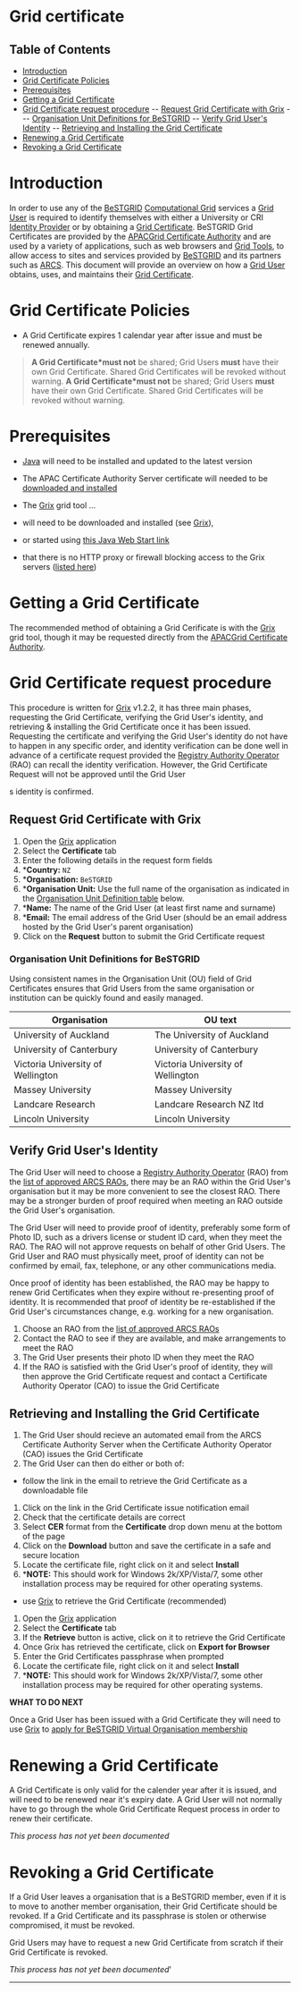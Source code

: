 # Grid certificate


## Table of Contents 
 - [Introduction](#introduction)
- [Grid Certificate Policies](#grid-certificate-policies)
- [Prerequisites](#prerequisites)
- [Getting a Grid Certificate](#getting-a-grid-certificate)
- [Grid Certificate request procedure](#grid-certificate-request-procedure)
-- [Request Grid Certificate with Grix](#request-grid-certificate-with-grix)
--- [Organisation Unit Definitions for BeSTGRID](#organisation-unit-definitions-for-bestgrid)
-- [Verify Grid User's Identity](#verify-grid-user's-identity)
-- [Retrieving and Installing the Grid Certificate](#retrieving-and-installing-the-grid-certificate)
- [Renewing a Grid Certificate](#renewing-a-grid-certificate)
- [Revoking a Grid Certificate](#revoking-a-grid-certificate)
# Introduction

In order to use any of the [BeSTGRID](https://reannz.atlassian.net/wiki/pages/createpage.action?spaceKey=BeSTGRID&title=BeSTGRID&linkCreation=true&fromPageId=3818228570) [Computational Grid](/wiki/spaces/BeSTGRID/pages/3818228944) services a [Grid User](https://reannz.atlassian.net/wiki/pages/createpage.action?spaceKey=BeSTGRID&title=Grid%20User&linkCreation=true&fromPageId=3818228570) is required to identify themselves with either a University or CRI [Identity Provider](https://reannz.atlassian.net/wiki/pages/createpage.action?spaceKey=BeSTGRID&title=Identity%20Provider&linkCreation=true&fromPageId=3818228570) or by obtaining a [Grid Certificate](/wiki/spaces/BeSTGRID/pages/3818228570). BeSTGRID Grid Certificates are provided by the [APACGrid Certificate Authority](https://ca.apac.edu.au/pub) and are used by a variety of applications, such as web browsers and [Grid Tools](/wiki/spaces/BeSTGRID/pages/3818228739), to allow access to sites and services provided by [BeSTGRID](https://reannz.atlassian.net/wiki/pages/createpage.action?spaceKey=BeSTGRID&title=BeSTGRID&linkCreation=true&fromPageId=3818228570) and its partners such as [ARCS](https://reannz.atlassian.net/wiki/pages/createpage.action?spaceKey=BeSTGRID&title=ARCS&linkCreation=true&fromPageId=3818228570). This document will provide an overview on how a [Grid User](https://reannz.atlassian.net/wiki/pages/createpage.action?spaceKey=BeSTGRID&title=Grid%20User&linkCreation=true&fromPageId=3818228570) obtains, uses, and maintains their [Grid Certificate](/wiki/spaces/BeSTGRID/pages/3818228570).

# Grid Certificate Policies

- A Grid Certificate expires 1 calendar year after issue and must be renewed annually.


>  **A Grid Certificate*must not** be shared; Grid Users **must** have their own Grid Certificate. Shared Grid Certificates will be revoked without warning.
>  **A Grid Certificate*must not** be shared; Grid Users **must** have their own Grid Certificate. Shared Grid Certificates will be revoked without warning.

# Prerequisites

- [Java](http://www.java.com/en/) will need to be installed and updated to the latest version
- The APAC Certificate Authority Server certificate will needed to be [downloaded and installed](https://ca.apac.edu.au/cgi-bin/pub/pki?cmd=getStaticPage&name=index)
- The [Grix](https://reannz.atlassian.net/wiki/pages/createpage.action?spaceKey=BeSTGRID&title=Grix&linkCreation=true&fromPageId=3818228570) grid tool ...
	
- will need to be downloaded and installed (see [Grix](https://reannz.atlassian.net/wiki/pages/createpage.action?spaceKey=BeSTGRID&title=Grix&linkCreation=true&fromPageId=3818228570)),
- or started using [this Java Web Start link](http://ngportal.canterbury.ac.nz/grid/grix-jdk5-bestgrid.jnlp)
- that there is no HTTP proxy or firewall blocking access to the Grix servers ([listed here](https://reannz.atlassian.net/wiki/pages/createpage.action?spaceKey=BeSTGRID&title=Grix&linkCreation=true&fromPageId=3818228570))

# Getting a Grid Certificate

The recommended method of obtaining a Grid Cerificate is with the [Grix](https://reannz.atlassian.net/wiki/pages/createpage.action?spaceKey=BeSTGRID&title=Grix&linkCreation=true&fromPageId=3818228570) grid tool, though it may be requested directly from the [APACGrid Certificate Authority](https://ca.apac.edu.au/pub).

# Grid Certificate request procedure

This procedure is written for [Grix](https://reannz.atlassian.net/wiki/pages/createpage.action?spaceKey=BeSTGRID&title=Grix&linkCreation=true&fromPageId=3818228570) v1.2.2, it has three main phases, requesting the Grid Certificate, verifying the Grid User's identity, and retrieving & installing the Grid Certificate once it has been issued. Requesting the certificate and verifying the Grid User's identity do not have to happen in any specific order, and identity verification can be done well in advance of a certificate request provided the [Registry Authority Operator](https://reannz.atlassian.net/wiki/pages/createpage.action?spaceKey=BeSTGRID&title=Registry%20Authority%20Operator&linkCreation=true&fromPageId=3818228570) (RAO) can recall the identity verification. However, the Grid Certificate Request will not be approved until the Grid User

s identity is confirmed.

## Request Grid Certificate with Grix

1. Open the [Grix](https://reannz.atlassian.net/wiki/pages/createpage.action?spaceKey=BeSTGRID&title=Grix&linkCreation=true&fromPageId=3818228570) application
2. Select the **Certificate** tab
3. Enter the following details in the request form fields
4. ***Country:** `NZ`
5. ***Organisation:** `BeSTGRID`
6. ***Organisation Unit:** Use the full name of the organisation as indicated in the [Organisation Unit Definition table](https://reannz.atlassian.net/wiki/pages/createpage.action?spaceKey=BeSTGRID&title=Grid_certificate&linkCreation=true&fromPageId=3818228570) below.
7. ***Name:** The name of the Grid User (at least first name and surname)
8. ***Email:** The email address of the Grid User (should be an email address hosted by the Grid User's parent organisation)
9. Click on the **Request** button to submit the Grid Certificate request

### Organisation Unit Definitions for BeSTGRID

Using consistent names in the Organisation Unit (OU) field of Grid Certificates ensures that Grid Users from the same organisation or institution can be quickly found and easily managed.

|  Organisation                       |  OU text                            |
| ----------------------------------- | ----------------------------------- |
|  University of Auckland             |  The University of Auckland         |
|  University of Canterbury           |  University of Canterbury           |
|  Victoria University of Wellington  |  Victoria University of Wellington  |
|  Massey University                  |  Massey University                  |
|  Landcare Research                  |  Landcare Research NZ ltd           |
|  Lincoln University                 |  Lincoln University                 |

## Verify Grid User's Identity

The Grid User will need to choose a [Registry Authority Operator](https://reannz.atlassian.net/wiki/pages/createpage.action?spaceKey=BeSTGRID&title=Registry%20Authority%20Operator&linkCreation=true&fromPageId=3818228570) (RAO) from the [list of approved ARCS RAOs](http://wiki.arcs.org.au/bin/view/Main/RaoList#NZ_BeSTGRID), there may be an RAO within the Grid User's organisation but it may be more convenient to see the closest RAO. There may be a stronger burden of proof required when meeting an RAO outside the Grid User's organisation.

The Grid User will need to provide proof of identity, preferably some form of Photo ID, such as a drivers license or student ID card, when they meet the RAO. The RAO will not approve requests on behalf of other Grid Users. The Grid User and RAO must physically meet, proof of identity can not be confirmed by email, fax, telephone, or any other communications media.

Once proof of identity has been established, the RAO may be happy to renew Grid Certificates when they expire without re-presenting proof of identity. It is recommended that proof of identity be re-established if the Grid User's circumstances change, e.g. working for a new organisation.

1. Choose an RAO from the [list of approved ARCS RAOs](http://wiki.arcs.org.au/bin/view/Main/RaoList)
2. Contact the RAO to see if they are available, and make arrangements to meet the RAO
3. The Grid User presents their photo ID when they meet the RAO
4. If the RAO is satisfied with the Grid User's proof of identity, they will then approve the Grid Certificate request and contact a Certificate Authority Operator (CAO) to issue the Grid Certificate

## Retrieving and Installing the Grid Certificate

1. The Grid User should recieve an automated email from the ARCS Certificate Authority Server when the Certificate Authority Operator (CAO) issues the Grid Certificate
2. The Grid User can then do either or both of:
	
- follow the link in the email to retrieve the Grid Certificate as a downloadable file
		
1. Click on the link in the Grid Certificate issue notification email
2. Check that the certificate details are correct
3. Select **CER** format from the **Certificate** drop down menu at the bottom of the page
4. Click on the **Download** button and save the certificate in a safe and secure location
5. Locate the certificate file, right click on it and select **Install**
6. ***NOTE:** This should work for Windows 2k/XP/Vista/7, some other installation process may be required for other operating systems.
- use [Grix](https://reannz.atlassian.net/wiki/pages/createpage.action?spaceKey=BeSTGRID&title=Grix&linkCreation=true&fromPageId=3818228570) to retrieve the Grid Certificate (recommended)
		
1. Open the [Grix](https://reannz.atlassian.net/wiki/pages/createpage.action?spaceKey=BeSTGRID&title=Grix&linkCreation=true&fromPageId=3818228570) application
2. Select the **Certificate** tab
3. If the **Retrieve** button is active, click on it to retrieve the Grid Certificate
4. Once Grix has retrieved the certificate, click on **Export for Browser**
5. Enter the Grid Certificates passphrase when prompted
6. Locate the certificate file, right click on it and select **Install**
7. ***NOTE:** This should work for Windows 2k/XP/Vista/7, some other installation process may be required for other operating systems.

**WHAT TO DO NEXT**

Once a Grid User has been issued with a Grid Certificate they will need to use [Grix](https://reannz.atlassian.net/wiki/pages/createpage.action?spaceKey=BeSTGRID&title=Grix&linkCreation=true&fromPageId=3818228570) to [apply for BeSTGRID Virtual Organisation membership](/wiki/spaces/BeSTGRID/pages/3818228478)

# Renewing a Grid Certificate

A Grid Certificate is only valid for the calender year after it is issued, and will need to be renewed near it's expiry date. A Grid User will not normally have to go through the whole Grid Certificate Request process in order to renew their certificate.

*This process has not yet been documented*

# Revoking a Grid Certificate

If a Grid User leaves a organisation that is a BeSTGRID member, even if it is to move to another member organisation, their Grid Certificate should be revoked. If a Grid Certificate and its passphrase is stolen or otherwise compromised, it must be revoked.

Grid Users may have to request a new Grid Certificate from scratch if their Grid Certificate is revoked.

*This process has not yet been documented*'


---
